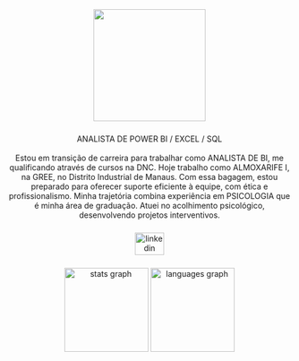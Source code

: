 <div align="center">
  <img height="200" src="https://i.ibb.co/sJ77YLT/DADOS-Linked-In-Banner.gif"  />
</div>

###

<p align="center">ANALISTA DE POWER BI / EXCEL / SQL<br><br>Estou em transição de carreira para trabalhar como ANALISTA DE BI, me qualificando através de cursos na DNC. Hoje trabalho como ALMOXARIFE I, na GREE, no Distrito Industrial de Manaus. Com essa bagagem, estou preparado para oferecer suporte eficiente à equipe, com ética e profissionalismo. Minha trajetória combina experiência em PSICOLOGIA que é minha área de graduação. Atuei no acolhimento psicológico, desenvolvendo projetos interventivos.</p>


###

<div align="center">
  <a href="https://www.linkedin.com/in/diego-nascimento-182904179/" target="_blank">
    <img src="https://raw.githubusercontent.com/maurodesouza/profile-readme-generator/master/src/assets/icons/social/linkedin/default.svg" width="52" height="40" alt="linkedin logo"  />
  </a>
</div>

###

<div align="center">
  <img src="https://github-readme-stats.vercel.app/api?username=Diego-Analista&hide_title=false&hide_rank=false&show_icons=true&include_all_commits=true&count_private=true&disable_animations=false&theme=dark&locale=pt-br&hide_border=false&order=1" height="150" alt="stats graph"  />
  <img src="https://github-readme-stats.vercel.app/api/top-langs?username=Diego-Analista&locale=pt-br&hide_title=false&layout=compact&card_width=320&langs_count=5&theme=dark&hide_border=false&order=2" height="150" alt="languages graph"  />
</div>

###
